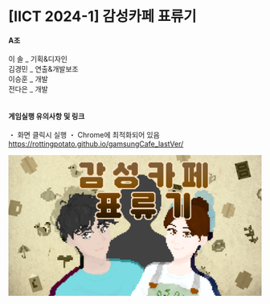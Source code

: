 # [IICT 2024-1] 감성카페 표류기

**A조**&nbsp;&nbsp;&nbsp;&nbsp;  
&nbsp;&nbsp;&nbsp;&nbsp;  
이 솔 _ 기획&디자인&nbsp;&nbsp;&nbsp;&nbsp;  
김경민 _ 연출&개발보조&nbsp;&nbsp;&nbsp;&nbsp;  
이승훈 _ 개발&nbsp;&nbsp;&nbsp;&nbsp;  
전다은 _ 개발&nbsp;&nbsp;&nbsp;&nbsp;  
&nbsp;&nbsp;&nbsp;&nbsp;   
&nbsp;&nbsp;&nbsp;&nbsp;   
**게임실행 유의사항 및 링크**&nbsp;&nbsp;&nbsp;&nbsp;  
&nbsp;&nbsp;&nbsp;&nbsp;  
・ 화면 클릭시 실행
・ Chrome에 최적화되어 있음&nbsp;&nbsp;&nbsp;&nbsp;  
https://rottingpotato.github.io/gamsungCafe_lastVer/

![Alt text](/(assets)common_bg_items/opening_title.png)
